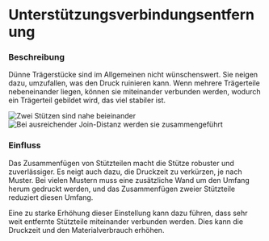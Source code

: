 Unterstützungsverbindungsentfernung
====
### **Beschreibung**
Dünne Trägerstücke sind im Allgemeinen nicht wünschenswert. Sie neigen dazu, umzufallen, was den Druck ruinieren kann. Wenn mehrere Trägerteile nebeneinander liegen, können sie miteinander verbunden werden, wodurch ein Trägerteil gebildet wird, das viel stabiler ist.

![Zwei Stützen sind nahe beieinander](../images/support_join_distance_low.png)
![Bei ausreichender Join-Distanz werden sie zusammengeführt](../images/support_join_distance_high.png)

### **Einfluss**
Das Zusammenfügen von Stützteilen macht die Stütze robuster und zuverlässiger. Es neigt auch dazu, die Druckzeit zu verkürzen, je nach Muster. Bei vielen Mustern muss eine zusätzliche Wand um den Umfang herum gedruckt werden, und das Zusammenfügen zweier Stützteile reduziert diesen Umfang.

Eine zu starke Erhöhung dieser Einstellung kann dazu führen, dass sehr weit entfernte Stützteile miteinander verbunden werden. Dies kann die Druckzeit und den Materialverbrauch erhöhen.